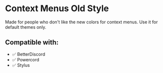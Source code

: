 # Context Menus Old Style

Made for people who don't like the new colors for context menus. Use it for default themes only.

## Compatible with:

- ✅ BetterDiscord
- ✅ Powercord
- ✅ Stylus
